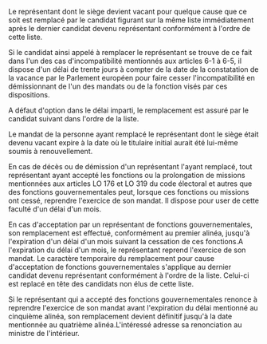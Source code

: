 Le représentant dont le siège devient vacant pour quelque cause que ce soit est remplacé par le candidat figurant sur la même liste immédiatement après le dernier candidat devenu représentant conformément à l'ordre de cette liste.

Si le candidat ainsi appelé à remplacer le représentant se trouve de ce fait dans l'un des cas d'incompatibilité mentionnés aux articles 6-1 à 6-5, il dispose d'un délai de trente jours à compter de la date de la constatation de la vacance par le Parlement européen pour faire cesser l'incompatibilité en démissionnant de l'un des mandats ou de la fonction visés par ces dispositions.

A défaut d'option dans le délai imparti, le remplacement est assuré par le candidat suivant dans l'ordre de la liste.

Le mandat de la personne ayant remplacé le représentant dont le siège était devenu vacant expire à la date où le titulaire initial aurait été lui-même soumis à renouvellement.

En cas de décès ou de démission d'un représentant l'ayant remplacé, tout représentant ayant accepté les fonctions ou la prolongation de missions mentionnées aux articles LO 176 et LO 319 du code électoral et autres que des fonctions gouvernementales peut, lorsque ces fonctions ou missions ont cessé, reprendre l'exercice de son mandat. Il dispose pour user de cette faculté d'un délai d'un mois.

En cas d'acceptation par un représentant de fonctions gouvernementales, son remplacement est effectué, conformément au premier alinéa, jusqu'à l'expiration d'un délai d'un mois suivant la cessation de ces fonctions.A l'expiration du délai d'un mois, le représentant reprend l'exercice de son mandat. Le caractère temporaire du remplacement pour cause d'acceptation de fonctions gouvernementales s'applique au dernier candidat devenu représentant conformément à l'ordre de la liste. Celui-ci est replacé en tête des candidats non élus de cette liste.

Si le représentant qui a accepté des fonctions gouvernementales renonce à reprendre l'exercice de son mandat avant l'expiration du délai mentionné au cinquième alinéa, son remplacement devient définitif jusqu'à la date mentionnée au quatrième alinéa.L'intéressé adresse sa renonciation au ministre de l'intérieur.
